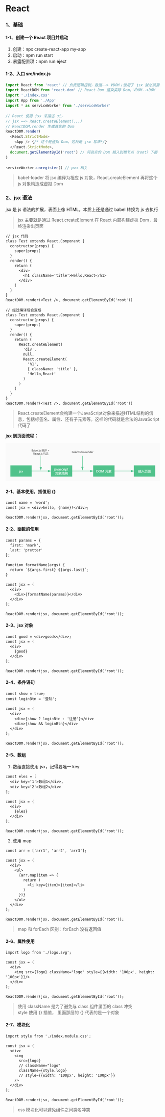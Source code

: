 # React

### 1、基础

#### 1-1、创建一个 React 项目并启动

1. 创建：npx create-react-app my-app
2. 启动：npm run start
3. 暴露配置项：npm run eject

#### 1-2、入口 src/index.js

```javascript
import React from 'react' // 负责逻辑控制，数据--> VDOM；使用了 jsx 就必须要引入 React
import ReactDOM from 'react-dom' // React Dom 渲染实际 Dom，VDOM-->DOM
import './index.css'
import App from './App'
import * as serviceWorker from './serviceWorker'

// React 使用 jsx 来描述 ui，
// jsx ==> React.createElement(...)
// ReactDOM.render 生成真实的 Dom
ReactDOM.render(
  <React.StrictMode>
    <App /> {/* 这个是虚拟 Dom，这种是 jsx 写法*/}
  </React.StrictMode>,
  document.getElementById('root') // 将真实的 Dom 插入到根节点（root）下面
)

serviceWorker.unregister() // pwa 相关
```

> babel-loader 将 jsx 编译为相应 js 对象，React.createElement 再将这个 js 对象构造成虚拟 Dom

### 2、jsx 语法

jsx 是 js 语法的扩展，表面上像 HTML，本质上还是通过 babel 转换为 js 去执行

> jsx 主要就是通过 React.createElement 在 React 内部构建虚拟 Dom，最终渲染出页面

```
// jsx 代码
class Test extends React.Component {
  constructor(props) {
    super(props)
  }
  render() {
    return (
      <div>
        <h1 className='title'>Hello,React</h1>
      </div>
    )
  }
}
ReactDOM.render(<Test />, document.getElementById('root'))

// 经过编译后会变成
class Test extends React.Component {
  constructor(props) {
    super(props)
  }
  render() {
    return (
      React.createElement(
        'div',
        null,
        React.createElement(
          'h1',
          { className: 'title' },
          'Hello,React'
        )
      )
    )
  }
}
ReactDOM.render(<Test />, document.getElementById('root'))
```

> React.createElement会构建一个JavaScript对象来描述HTML结构的信息，包括标签名、属性、还有子元素等。这样的代码就是合法的JavaScript代码了

**jsx 到页面流程：**

![jsx 到页面流程](/imgs/img1.jpg)

#### 2-1、基本使用，插值用 {}

```
const name = 'word';
const jsx = <div>hello, {name}!</div>;

ReactDOM.render(jsx, document.getElementById('root'));
```

#### 2-2、函数的使用

```
const params = {
  first: 'mark',
  last: 'pretter'
};

function formatName(args) {
  return `${args.first} ${args.last}`;
}

const jsx = (
  <div>
    <div>{formatName(params)}</div>
  </div>
);

ReactDOM.render(jsx, document.getElementById('root'));
```

#### 2-3、jsx 对象

```
const good = <div>goods</div>;
const jsx = (
  <div>
    {good}
  </div>
);

ReactDOM.render(jsx, document.getElementById('root'));
```

#### 2-4、条件语句

```
const show = true;
const loginBtn = '登陆';

const jsx = (
  <div>
    <div>{show ? loginBtn : '注册'}</div>
    <div>{show && loginBtn}</div>
  </div>
);

ReactDOM.render(jsx, document.getElementById('root'));
```

#### 2-5、数组

1. 数组直接使用 jsx，记得要唯一 key

```
const eles = [
  <div key='1'>数组1</div>,
  <div key='2'>数组2</div>
];

const jsx = (
  <div>
    {eles}
  </div>
);

ReactDOM.render(jsx, document.getElementById('root'));
```

2. 使用 map

```
const arr = ['arr1', 'arr2', 'arr3'];

const jsx = (
  <div>
    <ul>
      {arr.map(item => {
        return (
          <li key={item}>{item}</li>
        )
      })}
    </ul>
  </div>
);

ReactDOM.render(jsx, document.getElementById('root'));
```

> map 和 forEach 区别：forEach 没有返回值

#### 2-6、属性使用

```
import logo from './logo.svg';

const jsx = (
  <div>
    <img src={logo} className="logo" style={{width: '100px', height: '100px'}}/>
  </div>
);

ReactDOM.render(jsx, document.getElementById('root'));
```

> 使用 className 是为了避免与 class 组件里面的 class 冲突  
> style 使用 {} 插值， 里面那层的 {} 代表的是一个对象

#### 2-7、模块化

```
import style from './index.module.css';

const jsx = (
  <div>
    <img 
      src={logo}
      // className="logo"
      className={style.logo}
      // style={{width: '100px', height: '100px'}}
    />
  </div>
);

ReactDOM.render(jsx, document.getElementById('root'));
```

> css 模块化可以避免组件之间类名冲突